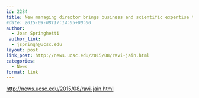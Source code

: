 ```yaml
---
id: 2284
title: New managing director brings business and scientific expertise to the Genomics Institute
#date: 2015-09-08T17:14:05+00:00
author:
  - Joan Springhetti
 author_link:
  - jspringh@ucsc.edu
layout: post
link_post: http://news.ucsc.edu/2015/08/ravi-jain.html
categories:
  - News
format: link
---
```

http://news.ucsc.edu/2015/08/ravi-jain.html